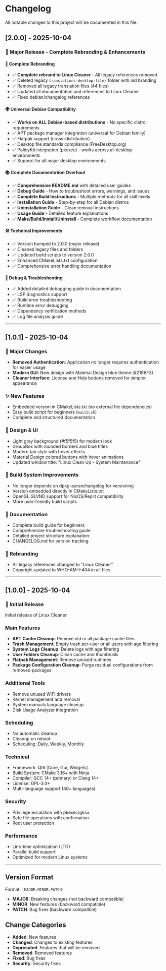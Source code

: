 # Changelog

All notable changes to this project will be documented in this file.

## [2.0.0] - 2025-10-04

### 🎉 Major Release - Complete Rebranding & Enhancements

#### 🔄 Complete Rebranding
- ✅ **Complete rebrand to Linux Cleaner** - All legacy references removed
- ✅ Deleted legacy `translations-desktop-file/` folder with old branding
- ✅ Removed all legacy translation files (44 files)
- ✅ Updated all documentation and references to Linux Cleaner
- ✅ Fixed debian/changelog references

#### 🌍 Universal Debian Compatibility
- ✅ **Works on ALL Debian-based distributions** - No specific distro requirements
- ✅ APT package manager integration (universal for Debian family)
- ✅ Flatpak support (cross-distribution)
- ✅ Desktop file standards compliance (FreeDesktop.org)
- ✅ PolicyKit integration (pkexec) - works across all desktop environments
- ✅ Support for all major desktop environments

#### 📚 Complete Documentation Overhaul
- ✅ **Comprehensive README.md** with detailed user guides
- ✅ **Debug Guide** - How to troubleshoot errors, warnings, and issues
- ✅ **Complete Build Instructions** - Multiple methods for all skill levels
- ✅ **Installation Guide** - Step-by-step for all Debian distros
- ✅ **Uninstallation Guide** - Clean removal instructions
- ✅ **Usage Guide** - Detailed feature explanations
- ✅ **Make/Build/Install/Uninstall** - Complete workflow documentation

#### 🛠️ Technical Improvements
- ✅ Version bumped to 2.0.0 (major release)
- ✅ Cleaned legacy files and folders
- ✅ Updated build scripts to version 2.0.0
- ✅ Enhanced CMakeLists.txt configuration
- ✅ Comprehensive error handling documentation

#### 🐛 Debug & Troubleshooting
- ✅ Added detailed debugging guide in documentation
- ✅ LSP diagnostics support
- ✅ Build error troubleshooting
- ✅ Runtime error debugging
- ✅ Dependency verification methods
- ✅ Log file analysis guide

---

## [1.0.1] - 2025-10-04

### 🎉 Major Changes
- **Removed Authentication**: Application no longer requires authentication for easier usage
- **Modern GUI**: New design with Material Design blue theme (#2196F3)
- **Cleaner Interface**: License and Help buttons removed for simpler appearance

### ✨ New Features
- Embedded version in CMakeLists.txt (no external file dependencies)
- Easy build script for beginners (`build.sh`)
- Complete and structured documentation

### 🎨 Design & UI
- Light gray background (#f5f5f5) for modern look
- GroupBox with rounded borders and blue titles
- Modern tab style with hover effects
- Material Design colored buttons with hover animations
- Updated window title: "Linux Clean Up - System Maintenance"

### 🔧 Build System Improvements
- No longer depends on dpkg-parsechangelog for versioning
- Version embedded directly in CMakeLists.txt
- OpenGL GLVND support for NixOS/Replit compatibility
- More user-friendly build scripts

### 📝 Documentation
- Complete build guide for beginners
- Comprehensive troubleshooting guide
- Detailed project structure explanation
- CHANGELOG.md for version tracking

### 🔄 Rebranding
- All legacy references changed to "Linux Cleaner"
- Copyright updated to WHO-AM-I-404 in all files

---

## [1.0.0] - 2025-10-04

### 🚀 Initial Release
Initial release of Linux Cleaner

### Main Features
- **APT Cache Cleanup**: Remove old or all package cache files
- **Trash Management**: Empty trash per-user or all users with age filtering
- **System Logs Cleanup**: Delete logs with age filtering
- **User Folders Cleanup**: Clean cache and thumbnails
- **Flatpak Management**: Remove unused runtimes
- **Package Configuration Cleanup**: Purge residual configurations from removed packages

### Additional Tools
- Remove unused WiFi drivers
- Kernel management and removal
- System manuals language cleanup
- Disk Usage Analyzer integration

### Scheduling
- No automatic cleanup
- Cleanup on reboot
- Scheduling: Daily, Weekly, Monthly

### Technical
- Framework: Qt6 (Core, Gui, Widgets)
- Build System: CMake 3.16+ with Ninja
- Compiler: GCC 14+ (primary) or Clang 14+
- License: GPL-3.0+
- Multi-language support (40+ languages)

### Security
- Privilege escalation with pkexec/gksu
- Safe file operations with confirmation
- Root user protection

### Performance
- Link-time optimization (LTO)
- Parallel build support
- Optimized for modern Linux systems

---

## Version Format

Format: `[MAJOR.MINOR.PATCH]`

- **MAJOR**: Breaking changes (not backward compatible)
- **MINOR**: New features (backward compatible)
- **PATCH**: Bug fixes (backward compatible)

## Change Categories

- **Added**: New features
- **Changed**: Changes to existing features
- **Deprecated**: Features that will be removed
- **Removed**: Removed features
- **Fixed**: Bug fixes
- **Security**: Security fixes
